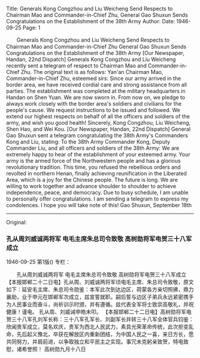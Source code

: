 Title: Generals Kong Congzhou and Liu Weicheng Send Respects to Chairman Mao and Commander-in-Chief Zhu, General Gao Shuxun Sends Congratulations on the Establishment of the 38th Army
Author:
Date: 1946-09-25
Page: 1

　　Generals Kong Congzhou and Liu Weicheng
    Send Respects to Chairman Mao and Commander-in-Chief Zhu
    General Gao Shuxun Sends Congratulations on the Establishment of the 38th Army
    [Our Newspaper, Handan, 22nd Dispatch] Generals Kong Congzhou and Liu Weicheng recently sent a telegram of respect to Chairman Mao and Commander-in-Chief Zhu. The original text is as follows: Yan'an Chairman Mao, Commander-in-Chief Zhu, esteemed sirs: Since our army arrived in the border area, we have received cordial care and strong assistance from all parties. The establishment was completed at the military headquarters in Handan on Shen Yuan. We are now sworn in. From now on, we pledge to always work closely with the border area's soldiers and civilians for the people's cause. We request instructions to be issued and followed. We extend our highest respects on behalf of all the officers and soldiers of the army, and wish you good health! Sincerely,
                                Kong Congzhou, Liu Weicheng, Shen Hao, and Wei Kou.
    [Our Newspaper, Handan, 22nd Dispatch] General Gao Shuxun sent a telegram congratulating the 38th Army's Commanders Kong and Liu, stating: To the 38th Army Commander Kong, Deputy Commander Liu, and all officers and soldiers of the 38th Army: We are extremely happy to hear of the establishment of your esteemed army. Your army is the armed force of the Northwestern people and has a glorious revolutionary tradition. This time, you refused the rebellious orders and revolted in northern Henan, finally achieving reunification in the Liberated Area, which is a joy for the Chinese people. The future is long. We are willing to work together and advance shoulder to shoulder to achieve independence, peace, and democracy. Due to busy schedule, I am unable to personally offer congratulations. I am sending a telegram to express my condolences. I hope you will take note of this!
                                          Gao Shuxun, September 18th



<hr /> 

Original: 


### 孔从周刘威诚两将军  电毛主席朱总司令致敬  高树勋将军电贺三十八军成立

1946-09-25
第1版()
专栏：

　　孔从周刘威诚两将军
    电毛主席朱总司令致敬
    高树勋将军电贺三十八军成立
    【本报邯郸二十二日电】孔从周、刘威诚两将军顷电毛主席、朱总司令致敬，原文如下：延安毛主席、朱总司令勋鉴：本军此次到达边区，荷蒙各方亲切照拂，鼎力襄助，业于申元在邯郸军次成立，兹宣誓就职。嗣后誓与边区子弟兵永远紧密携手为人民事业而奋斗，尚祈训示时颁，并有遵循。兹代表全军将士致崇高敬礼，并祝健康！谨电。
                                孔从周、刘威诫申皓未叩。
    【本报邯郸二十二日电】高树勋将军电贺三十八军孔刘军长称：三十八军孔军长、刘副军长并转三十八军全体官兵钧鉴：欣闻贵军成立，莫名欢庆，贵军为西北人民武力，素具光荣革命传统，此次拒变乱命，先后起义豫北，卒获在解放区内重新团结，为中国人民之一喜，来日方长，愿共同努力，并肩前进，以争取独立和平民主之实现。事冗未克躬亲致贺，特电致慰，诸希誉照！
                                          高树勋九月十八日
